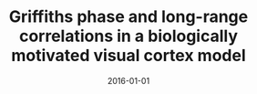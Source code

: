 ---
title: "Griffiths phase and long-range correlations in a biologically motivated visual cortex model"
collection: publications
permalink: /publication/2016-01-01-Griffiths-phase-and-long-range-correlations-in-a-biologically-motivated-visual-cortex-model
date: 2016-01-01
venue: 'Sci. Rep.'
paperurl: 'https://dx.doi.org/10.1038/srep29561'
citation: ' <u>Mauricio Girardi-Schappo</u>,  Germano Bortolotto,  Jheniffer Gonsalves,  Leonel Pinto,  Marcelo Tragtenberg, &quot;Griffiths phase and long-range correlations in a biologically motivated visual cortex model.&quot; Sci. Rep., 2016.'
pubtype:  paper
---
